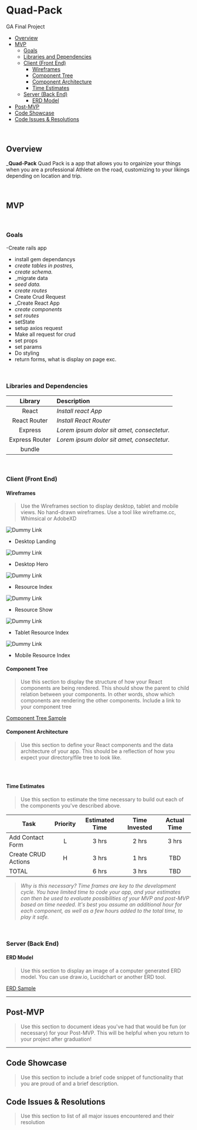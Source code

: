 # Quad-Pack
GA Final Project





- [Overview](#overview)
- [MVP](#mvp)
  - [Goals](#goals)
  - [Libraries and Dependencies](#libraries-and-dependencies)
  - [Client (Front End)](#client-front-end)
    - [Wireframes](#wireframes)
    - [Component Tree](#component-tree)
    - [Component Architecture](#component-architecture)
    - [Time Estimates](#time-estimates)
  - [Server (Back End)](#server-back-end)
    - [ERD Model](#erd-model)
- [Post-MVP](#post-mvp)
- [Code Showcase](#code-showcase)
- [Code Issues & Resolutions](#code-issues--resolutions)

<br>

## Overview

_**Quad-Pack** Quad Pack is a app that allows you to orgainize your things when you are a professional Athlete on the road, customizing to your likings depending on location and trip. 

<br>

## MVP


<br>

### Goals
-Create rails app
- install gem dependancys
- _create tables in postres,_
- _create schema._
- _migrate data
- _seed data._
- _create routes_
- Create Crud Request
- _Create React App
- _create components_
- _set routes_
- setState
- setup axios request
- Make all request for crud
- set props
- set params
- Do styling
- return forms, what is display on page exc. 

<br>

### Libraries and Dependencies



|     Library      | Description                                |
| :--------------: | :----------------------------------------- |
|      React       | _Install react App_ |
|   React Router   | _Install React Router_ |
|     Express      | _Lorem ipsum dolor sit amet, consectetur._ |
|  Express Router  | _Lorem ipsum dolor sit amet, consectetur._ |
| bundle           |
<br>

### Client (Front End)

#### Wireframes

> Use the Wireframes section to display desktop, tablet and mobile views. No hand-drawn wireframes. Use a tool like wireframe.cc, Whimsical or AdobeXD

![Dummy Link](https://www.figma.com/file/OagA1s6kr3Q0Yk0mFvdFzZ/Quad-Pack?node-id=0%3A1)

- Desktop Landing

![Dummy Link](url)

- Desktop Hero

![Dummy Link](url)

- Resource Index

![Dummy Link](url)

- Resource Show

![Dummy Link](url)

- Tablet Resource Index

![Dummy Link](url)

- Mobile Resource Index

#### Component Tree

> Use this section to display the structure of how your React components are being rendered. This should show the parent to child relation between your components. In other words, show which components are rendering the other components. Include a link to your component tree

[Component Tree Sample](https://whimsical.com/quad-component-tree-FrnJiifivvnLR2E9CExEWc)

#### Component Architecture

> Use this section to define your React components and the data architecture of your app. This should be a reflection of how you expect your directory/file tree to look like. 

``` structure



```

#### Time Estimates

> Use this section to estimate the time necessary to build out each of the components you've described above.

| Task                | Priority | Estimated Time | Time Invested | Actual Time |
| ------------------- | :------: | :------------: | :-----------: | :---------: |
| Add Contact Form    |    L     |     3 hrs      |     2 hrs     |    3 hrs    |
| Create CRUD Actions |    H     |     3 hrs      |     1 hrs     |     TBD     |
| TOTAL               |          |     6 hrs      |     3 hrs     |     TBD     |

> _Why is this necessary? Time frames are key to the development cycle. You have limited time to code your app, and your estimates can then be used to evaluate possibilities of your MVP and post-MVP based on time needed. It's best you assume an additional hour for each component, as well as a few hours added to the total time, to play it safe._

<br>

### Server (Back End)

#### ERD Model

> Use this section to display an image of a computer generated ERD model. You can use draw.io, Lucidchart or another ERD tool.

[ERD Sample](https://app.diagrams.net/#G14rEQdJdB0MVknsU4yr6Dh1cUvbZCsjwr)
<br>

***

## Post-MVP

> Use this section to document ideas you've had that would be fun (or necessary) for your Post-MVP. This will be helpful when you return to your project after graduation!

***

## Code Showcase

> Use this section to include a brief code snippet of functionality that you are proud of and a brief description.

## Code Issues & Resolutions

> Use this section to list of all major issues encountered and their resolution
